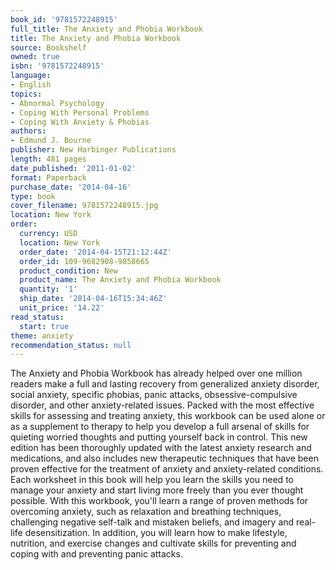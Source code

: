 ```yaml
---
book_id: '9781572248915'
full_title: The Anxiety and Phobia Workbook
title: The Anxiety and Phobia Workbook
source: Bookshelf
owned: true
isbn: '9781572248915'
language:
- English
topics:
- Abnormal Psychology
- Coping With Personal Problems
- Coping With Anxiety & Phobias
authors:
- Edmund J. Bourne
publisher: New Harbinger Publications
length: 481 pages
date_published: '2011-01-02'
format: Paperback
purchase_date: '2014-04-16'
type: book
cover_filename: 9781572248915.jpg
location: New York
order:
  currency: USD
  location: New York
  order_date: '2014-04-15T21:12:44Z'
  order_id: 109-9682908-9858665
  product_condition: New
  product_name: The Anxiety and Phobia Workbook
  quantity: '1'
  ship_date: '2014-04-16T15:34:46Z'
  unit_price: '14.22'
read_status:
  start: true
theme: anxiety
recommendation_status: null
---
```

The Anxiety and Phobia Workbook has already helped over one million readers make a full and lasting recovery from generalized anxiety disorder, social anxiety, specific phobias, panic attacks, obsessive-compulsive disorder, and other anxiety-related issues. Packed with the most effective skills for assessing and treating anxiety, this workbook can be used alone or as a supplement to therapy to help you develop a full arsenal of skills for quieting worried thoughts and putting yourself back in control.
This new edition has been thoroughly updated with the latest anxiety research and medications, and also includes new therapeutic techniques that have been proven effective for the treatment of anxiety and anxiety-related conditions. Each worksheet in this book will help you learn the skills you need to manage your anxiety and start living more freely than you ever thought possible.
With this workbook, you'll learn a range of proven methods for overcoming anxiety, such as relaxation and breathing techniques, challenging negative self-talk and mistaken beliefs, and imagery and real-life desensitization. In addition, you will learn how to make lifestyle, nutrition, and exercise changes and cultivate skills for preventing and coping with and preventing panic attacks.

